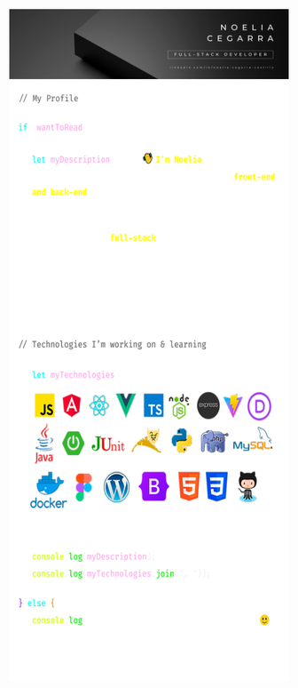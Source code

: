 <div style="text-align: center;">
<img src="https://raw.githubusercontent.com/ccaileon/ccaileon/main/assets/banner.png" alt="banner" height="auto" style="pointer-events: none;">


<picture>

  <source media="(prefers-color-scheme: dark)" srcset="https://raw.githubusercontent.com/ccaileon/ccaileon/main/assets/darkmode-profile.png" width="600" height="1080">

  <source media="(prefers-color-scheme: light)" srcset="https://raw.githubusercontent.com/ccaileon/ccaileon/main/assets/lightmode-profile.png" width="600" height="1080">

  <img src="https://raw.githubusercontent.com/ccaileon/ccaileon/main/assets/darkmode-profile.png" alt="Profile Image" width="600" height="1080">
</picture>
</div>

